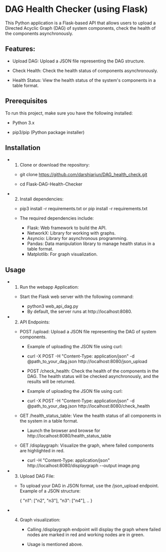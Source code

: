 
# DAG Health Checker (using Flask)

This Python application is a Flask-based API that allows users to upload a Directed Acyclic Graph (DAG) of system components, check the health of the components asynchronously.

## Features:

- Upload DAG: Upload a JSON file representing the DAG structure.

- Check Health: Check the health status of components asynchronously.

- Health Status: View the health status of the system's components in a table format.

## Prerequisites

To run this project, make sure you have the following installed:

- Python 3.x

- pip3/pip (Python package installer)

## Installation

- 1. Clone or download the repository:

 	- git clone https://github.com/darshiarjun/DAG_health_check.git

 	- cd Flask-DAG-Health-Checker

- 2. Install dependencies:

 	- pip3 install -r requirements.txt or pip install -r requirements.txt

	- The required dependencies include:

 		- Flask: Web framework to build the API.
 		- NetworkX: Library for working with graphs.
 		- Asyncio: Library for asynchronous programming.
 		- Pandas: Data manipulation library to manage health status in a table format.
 		- Matplotlib: For graph visualization.

## Usage
- 1. Run the webapp Application:

 	- Start the Flask web server with the following command:

  		- python3 web_api_dag.py
  		- By default, the server runs at http://localhost:8080.

- 2. API Endpoints:
 	- POST /upload: Upload a JSON file representing the DAG of system components.

  		- Example of uploading the JSON file using curl:
  		- curl -X POST -H "Content-Type: application/json" -d @path_to_your_dag.json http://localhost:8080/json_upload

 		- POST /check_health: Check the health of the components in the DAG. The health status will be checked asynchronously, and the results will be returned.

  		- Example of uploading the JSON file using curl:
  		- curl -X POST -H "Content-Type: application/json" -d @path_to_your_dag.json http://localhost:8080/check_health


 	- GET /health_status_table: View the health status of all components in the system in a table format.

  		- Launch the browser and browse for http://localhost:8080/health_status_table

 	- GET /displaygraph: Visualize the graph, where failed components are highlighted in red.

  		- curl -H "Content-Type: application/json" http://localhost:8080/displaygraph --output image.png

- 3. Upload DAG File:

  - To upload your DAG in JSON format, use the /json_upload endpoint. Example of a JSON structure:

	{
	  "n1": ["n2", "n3"],
	  "n3": ["n4"],
	  ..
	}
	
- 4. Graph visualization:

  		- Calling /displaygraph endpoint will display the graph where failed nodes are marked in red and working nodes are in green.

  		- Usage is mentioned above.
